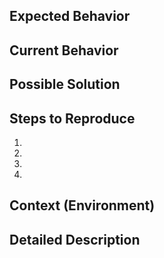 ## Expected Behavior
<!--- Tell us what should happen -->


## Current Behavior
<!--- Tell us what happens instead of the expected behavior -->


## Possible Solution
<!--- Not obligatory, but suggest a fix/reason for the bug, -->


## Steps to Reproduce
<!--- Provide a link to a live example, or an unambiguous set of steps to -->
<!--- reproduce this bug. Include code to reproduce, if relevant -->
1.
2.
3.
4.


## Context (Environment)
<!--- How has this issue affected you? What are you trying to accomplish? -->
<!--- Providing context helps us come up with a solution that is most useful in the real world -->


## Detailed Description
<!--- Provide a detailed description of the change or addition you are proposing -->
